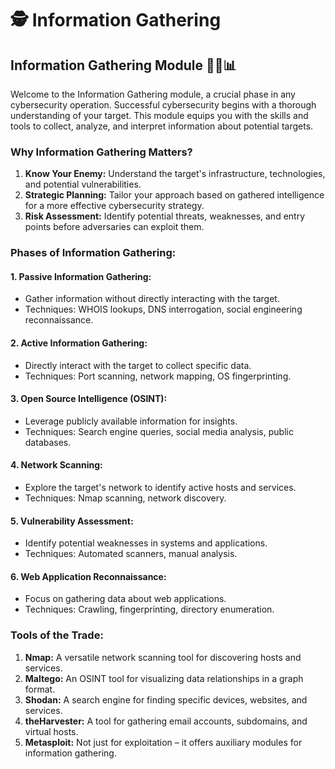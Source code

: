 # 🕵️ Information Gathering

## Information Gathering Module 🕵️‍♂️📊

Welcome to the Information Gathering module, a crucial phase in any cybersecurity operation. Successful cybersecurity begins with a thorough understanding of your target. This module equips you with the skills and tools to collect, analyze, and interpret information about potential targets.

### Why Information Gathering Matters?

1. **Know Your Enemy:** Understand the target's infrastructure, technologies, and potential vulnerabilities.
2. **Strategic Planning:** Tailor your approach based on gathered intelligence for a more effective cybersecurity strategy.
3. **Risk Assessment:** Identify potential threats, weaknesses, and entry points before adversaries can exploit them.

### Phases of Information Gathering:

#### 1. **Passive Information Gathering:**

* Gather information without directly interacting with the target.
* Techniques: WHOIS lookups, DNS interrogation, social engineering reconnaissance.

#### 2. **Active Information Gathering:**

* Directly interact with the target to collect specific data.
* Techniques: Port scanning, network mapping, OS fingerprinting.

#### 3. **Open Source Intelligence (OSINT):**

* Leverage publicly available information for insights.
* Techniques: Search engine queries, social media analysis, public databases.

#### 4. **Network Scanning:**

* Explore the target's network to identify active hosts and services.
* Techniques: Nmap scanning, network discovery.

#### 5. **Vulnerability Assessment:**

* Identify potential weaknesses in systems and applications.
* Techniques: Automated scanners, manual analysis.

#### 6. **Web Application Reconnaissance:**

* Focus on gathering data about web applications.
* Techniques: Crawling, fingerprinting, directory enumeration.

### Tools of the Trade:

1. **Nmap:** A versatile network scanning tool for discovering hosts and services.
2. **Maltego:** An OSINT tool for visualizing data relationships in a graph format.
3. **Shodan:** A search engine for finding specific devices, websites, and services.
4. **theHarvester:** A tool for gathering email accounts, subdomains, and virtual hosts.
5. **Metasploit:** Not just for exploitation – it offers auxiliary modules for information gathering.
